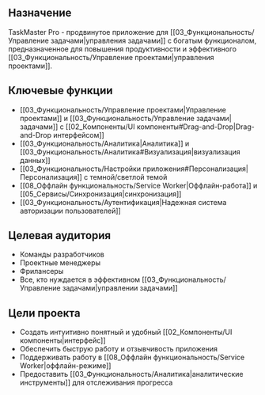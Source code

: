 ## Назначение
TaskMaster Pro - продвинутое приложение для [[03_Функциональность/Управление задачами|управления задачами]] с богатым функционалом, предназначенное для повышения продуктивности и эффективного [[03_Функциональность/Управление проектами|управления проектами]].

## Ключевые функции
- [[03_Функциональность/Управление проектами|Управление проектами]] и [[03_Функциональность/Управление задачами|задачами]] с [[02_Компоненты/UI компоненты#Drag-and-Drop|Drag-and-Drop интерфейсом]]
- [[03_Функциональность/Аналитика|Аналитика]] и [[03_Функциональность/Аналитика#Визуализация|визуализация данных]]
- [[03_Функциональность/Настройки приложения#Персонализация|Персонализация]] с темной/светлой темой
- [[08_Оффлайн функциональность/Service Worker|Оффлайн-работа]] и [[05_Сервисы/Синхронизация|синхронизация]]
- [[03_Функциональность/Аутентификация|Надежная система авторизации пользователей]]

## Целевая аудитория
- Команды разработчиков
- Проектные менеджеры
- Фрилансеры
- Все, кто нуждается в эффективном [[03_Функциональность/Управление задачами|управлении задачами]]

## Цели проекта
- Создать интуитивно понятный и удобный [[02_Компоненты/UI компоненты|интерфейс]]
- Обеспечить быструю работу и отзывчивость приложения
- Поддерживать работу в [[08_Оффлайн функциональность/Service Worker|оффлайн-режиме]]
- Предоставить [[03_Функциональность/Аналитика|аналитические инструменты]] для отслеживания прогресса